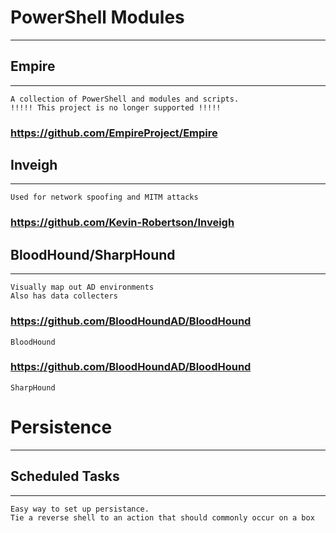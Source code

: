 # PowerShell Modules
***
## Empire
***
	A collection of PowerShell and modules and scripts.
	!!!!! This project is no longer supported !!!!!
### https://github.com/EmpireProject/Empire
## Inveigh
***
	Used for network spoofing and MITM attacks
### https://github.com/Kevin-Robertson/Inveigh
## BloodHound/SharpHound
***
	Visually map out AD environments
	Also has data collecters
### https://github.com/BloodHoundAD/BloodHound
	BloodHound
### https://github.com/BloodHoundAD/BloodHound
	SharpHound

# Persistence 
***
## Scheduled Tasks
***
	Easy way to set up persistance.
	Tie a reverse shell to an action that should commonly occur on a box